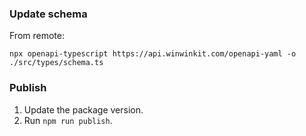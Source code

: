 
### Update schema

From remote:
```
npx openapi-typescript https://api.winwinkit.com/openapi-yaml -o ./src/types/schema.ts
```

### Publish

1. Update the package version.
2. Run `npm run publish`.
